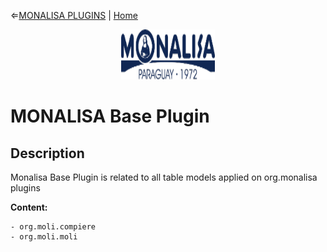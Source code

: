 &lArr;[MONALISA PLUGINS](../README.md) | [Home](../README.md)
<br />
<div align="center">
  <a href="MONALISA_LOGO">
    <img src="../images/MONALISA_LOGO.png" alt="Logo" width="150" height="80">
  </a>
</div>

<a name="readme-top"></a>

# MONALISA Base Plugin

## <b>Description</b>

Monalisa Base Plugin is related to all table models applied on org.monalisa plugins

<a name="readme-top"></a>


<b>Content:</b>

```text
- org.moli.compiere
- org.moli.moli

```
